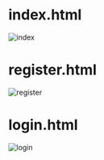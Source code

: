 # index.html
![index](https://github.com/wldhks1959/TLTS/assets/69555890/a28e3a19-f55c-4924-9b71-d0c4afe292e2)

# register.html
![register](https://github.com/wldhks1959/TLTS/assets/69555890/262b8f1b-499f-4888-a227-682373f12a18)

# login.html
![login](https://github.com/wldhks1959/TLTS/assets/69555890/0daf9543-c817-43a6-8f48-60e6b2abdf97)
